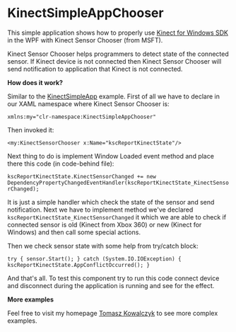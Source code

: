 KinectSimpleAppChooser
=======================

This simple application shows how to properly use [Kinect for Windows SDK](http://www.microsoft.com/en-us/kinectforwindows/ "Kinect for Windows SDK") in the WPF with Kinect Sensor Chooser (from MSFT).

Kinect Sensor Chooser helps programmers to detect state of the connected sensor. If Kinect device is not connected then Kinect Sensor Chooser will send notification to application that Kinect is not connected.

**How does it work?**

Similar to the [KinectSimpleApp](https://github.com/tkowalczyk/KinectSimpleApp "KinectSimpleApp") example. First of all we have to declare in our XAML namespace where Kinect Sensor Chooser is:

`xmlns:my="clr-namespace:KinectSimpleAppChooser"`

Then invoked it:

`<my:KinectSensorChooser x:Name="kscReportKinectState"/>`

Next thing to do is implement Window Loaded event method and place there this code (in code-behind file):

`kscReportKinectState.KinectSensorChanged += new DependencyPropertyChangedEventHandler(kscReportKinectState_KinectSensorChanged);`

It is just a simple handler which check the state of the sensor and send notification. Next we have to implement method we've declared `kscReportKinectState_KinectSensorChanged` it which we are able to check if connected sensor is old (Kinect from Xbox 360) or new (Kinect for Windows) and then call some special actions.

Then we check sensor state with some help from try/catch block:

`try
            {
                sensor.Start();
            }
            catch (System.IO.IOException)
            {
                kscReportKinectState.AppConflictOccurred();
            }
`

And that's all. To test this component try to run this code connect device and disconnect during the application is running and see for the effect.

**More examples**

Feel free to visit my homepage [Tomasz Kowalczyk](http://tomek.kownet.info/ "Tomasz Kowalczyk") to see more complex examples.